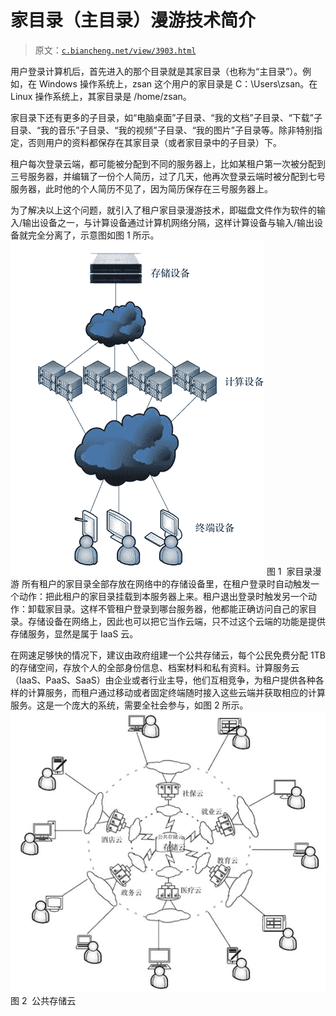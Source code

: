 # 家目录（主目录）漫游技术简介

> 原文：[`c.biancheng.net/view/3903.html`](http://c.biancheng.net/view/3903.html)

用户登录计算机后，首先进入的那个目录就是其家目录（也称为“主目录”）。例如，在 Windows 操作系统上，zsan 这个用户的家目录是 C：\Users\zsan。在 Linux 操作系统上，其家目录是 /home/zsan。

家目录下还有更多的子目录，如“电脑桌面”子目录、“我的文档”子目录、“下载”子目录、“我的音乐”子目录、“我的视频”子目录、“我的图片”子目录等。除非特别指定，否则用户的资料都保存在其家目录（或者家目录中的子目录）下。

租户每次登录云端，都可能被分配到不同的服务器上，比如某租户第一次被分配到三号服务器，并编辑了一份个人简历，过了几天，他再次登录云端时被分配到七号服务器，此时他的个人简历不见了，因为简历保存在三号服务器上。

为了解决以上这个问题，就引入了租户家目录漫游技术，即磁盘文件作为软件的输入/输出设备之一，与计算设备通过计算机网络分隔，这样计算设备与输入/输出设备就完全分离了，示意图如图 1 所示。
![家目录漫游](img/1a3879f2073bf550c392628f1161f32a.png)
图 1  家目录漫游
所有租户的家目录全部存放在网络中的存储设备里，在租户登录时自动触发一个动作：把此租户的家目录挂载到本服务器上来。租户退出登录时触发另一个动作：卸载家目录。这样不管租户登录到哪台服务器，他都能正确访问自己的家目录。存储设备在网络上，因此也可以把它当作云端，只不过这个云端的功能是提供存储服务，显然是属于 IaaS 云。

在网速足够快的情况下，建议由政府组建一个公共存储云，每个公民免费分配 1TB 的存储空间，存放个人的全部身份信息、档案材料和私有资料。计算服务云（IaaS、PaaS、SaaS）由企业或者行业主导，他们互相竞争，为租户提供各种各样的计算服务，而租户通过移动或者固定终端随时接入这些云端并获取相应的计算服务。这是一个庞大的系统，需要全社会参与，如图 2 所示。![公共存储云](img/6f9856f130836c87fc23cd345a30a691.png)
图 2  公共存储云